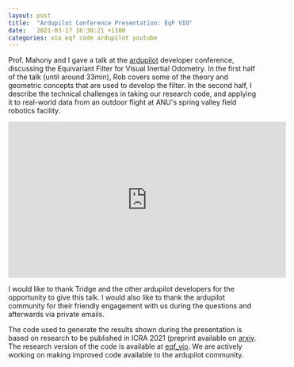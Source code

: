```yaml
---
layout: post
title:  "Ardupilot Conference Presentation: EqF VIO"
date:   2021-03-17 16:38:21 +1100
categories: vio eqf code ardupilot youtube
---
```

Prof. Mahony and I gave a talk at the [ardupilot](https://ardupilot.org/) developer conference, discussing the Equivariant Filter for Visual Inertial Odometry.
In the first half of the talk (until around 33min), Rob covers some of the theory and geometric concepts that are used to develop the filter.
In the second half, I describe the technical challenges in taking our research code, and applying it to real-world data from an outdoor flight at ANU's spring valley field robotics facility.

<iframe style="display: block; margin: auto;" width="560" height="315" src="https://www.youtube.com/embed/vLZdBKRjRi4" title="YouTube video player" frameborder="0" allow="accelerometer; autoplay; clipboard-write; encrypted-media; gyroscope; picture-in-picture" allowfullscreen></iframe>

I would like to thank Tridge and the other ardupilot developers for the opportunity to give this talk.
I would also like to thank the ardupilot community for their friendly engagement with us during the questions and afterwards via private emails.

The code used to generate the results shown during the presentation is based on research to be published in ICRA 2021 (preprint available on [arxiv](https://arxiv.org/abs/2104.03532).
The research version of the code is available at [eqf_vio](https://github.com/pvangoor/eqf_vio).
We are actively working on making improved code available to the ardupilot community.